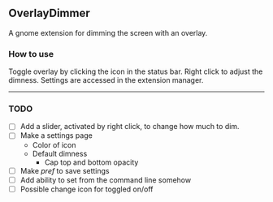 ## OverlayDimmer

A gnome extension for dimming the screen with an overlay.

### How to use

Toggle overlay by clicking the icon in the status bar. Right click to adjust the dimness.
Settings are accessed in the extension manager.

---

### TODO

- [ ] Add a slider, activated by right click, to change how much to dim.
- [ ] Make a settings page
  - Color of icon
  - Default dimness
    - Cap top and bottom opacity
- [ ] Make _pref_ to save settings
- [ ] Add ability to set from the command line somehow
- [ ] Possible change icon for toggled on/off
